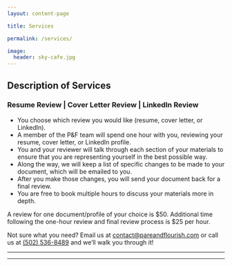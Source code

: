 ```yaml
---
layout: content-page

title: Services

permalink: /services/

image:
  header: sky-cafe.jpg
---
```


## Description of Services

### Resume Review | Cover Letter Review | LinkedIn Review

- You choose which review you would like (resume, cover letter, or LinkedIn).
- A member of the P&F team will spend one hour with you, reviewing your resume, cover letter, or LinkedIn profile.
- You and your reviewer will talk through each section of your materials to ensure that you are representing yourself in the best possible way.
- Along the way, we will keep a list of specific changes to be made to your document, which will be emailed to you.
- After you make those changes, you will send your document back for a final review.
- You are free to book multiple hours to discuss your materials more in depth.
 
A review for one document/profile of your choice is $50. Additional time following the one-hour review and final review process is $25 per hour. 

Not sure what you need? Email us at [contact@pareandflourish.com](mailto:contact@pareandflourish.com) or call us at [(502) 536-8489](tel:+15025368489) and we’ll walk you through it! 

<hr class="secondary">

<div id="TTE-b5c48cd4-d347-4b39-88df-65d32d78dddc"></div>
<script src="https://d3saea0ftg7bjt.cloudfront.net/embed/js/embed.min.js"></script>
<script>
  window.TTE.init({
    targetDivId: "TTE-b5c48cd4-d347-4b39-88df-65d32d78dddc",
    uuid: "b5c48cd4-d347-4b39-88df-65d32d78dddc"
  });
</script>

<hr class="secondary">